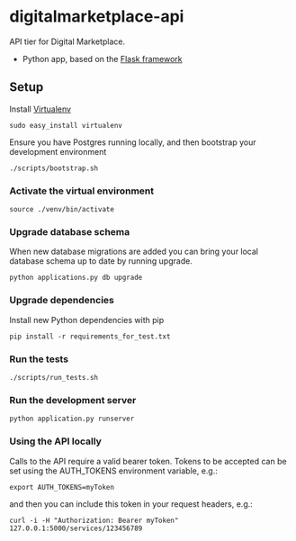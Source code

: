 # digitalmarketplace-api

API tier for Digital Marketplace.

- Python app, based on the [Flask framework](http://flask.pocoo.org/)

## Setup

Install [Virtualenv](https://virtualenv.pypa.io/en/latest/)

```
sudo easy_install virtualenv
```

Ensure you have Postgres running locally, and then bootstrap your development environment

```
./scripts/bootstrap.sh
```

### Activate the virtual environment

```
source ./venv/bin/activate
```

### Upgrade database schema

When new database migrations are added you can bring your local database schema
up to date by running upgrade.

```python applications.py db upgrade```

### Upgrade dependencies

Install new Python dependencies with pip

```pip install -r requirements_for_test.txt```

### Run the tests

```
./scripts/run_tests.sh
```

### Run the development server

```
python application.py runserver
```

### Using the API locally

Calls to the API require a valid bearer token. Tokens to be accepted can be set using the AUTH_TOKENS environment variable, e.g.:

```export AUTH_TOKENS=myToken```

and then you can include this token in your request headers, e.g.:

```
curl -i -H "Authorization: Bearer myToken" 127.0.0.1:5000/services/123456789
```
